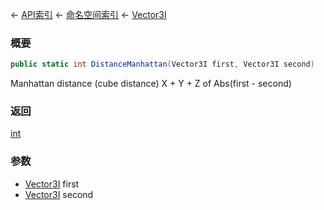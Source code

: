 ← [API索引](Api-Index) ← [命名空间索引](Namespace-Index) ← [Vector3I](VRageMath.Vector3I)

### 概要

```csharp
public static int DistanceManhattan(Vector3I first, Vector3I second)
```

Manhattan distance (cube distance) X + Y + Z of Abs(first - second)

### 返回

[int](https://docs.microsoft.com/en-us/dotnet/api/System.Int32?view=netframework-4.6)

### 参数

* [Vector3I](VRageMath.Vector3I) first
* [Vector3I](VRageMath.Vector3I) second
